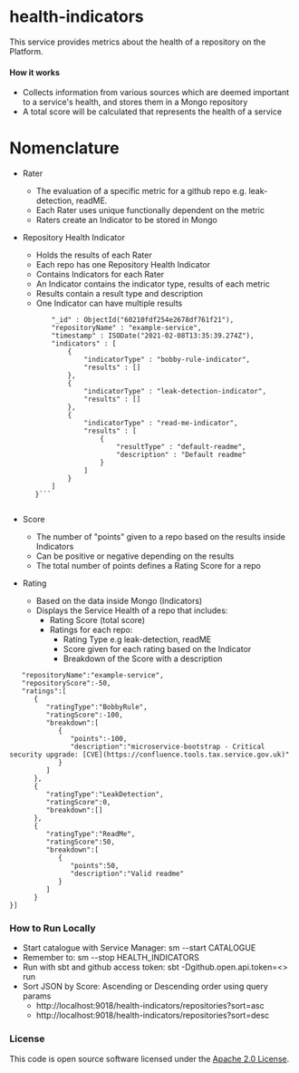 
# health-indicators

This service provides metrics about the health of a repository on the Platform.

#### How it works
- Collects information from various sources which are deemed important to a service's health, and stores them in a Mongo repository
- A total score will be calculated that represents the health of a service

# Nomenclature
- Rater
  - The evaluation of a specific metric for a github repo e.g. leak-detection, readME.
  - Each Rater uses unique functionally dependent on the metric
  - Raters create an Indicator to be stored in Mongo
  
- Repository Health Indicator
   - Holds the results of each Rater
   - Each repo has one Repository Health Indicator
   - Contains Indicators for each Rater
   - An Indicator contains the indicator type, results of each metric
   - Results contain a result type and description
   - One Indicator can have multiple results
   
  ```{
         "_id" : ObjectId("60210fdf254e2678df761f21"),
         "repositoryName" : "example-service",
         "timestamp" : ISODate("2021-02-08T13:35:39.274Z"),
         "indicators" : [ 
             {
                 "indicatorType" : "bobby-rule-indicator",
                 "results" : []
             }, 
             {
                 "indicatorType" : "leak-detection-indicator",
                 "results" : []
             }, 
             {
                 "indicatorType" : "read-me-indicator",
                 "results" : [ 
                     {
                         "resultType" : "default-readme",
                         "description" : "Default readme"
                     }
                 ]
             }
         ]
     }```
   
- Score
   - The number of "points" given to a repo based on the results inside Indicators
   - Can be positive or negative depending on the results
   - The total number of points defines a Rating Score for a repo

- Rating
  - Based on the data inside Mongo (Indicators)
  - Displays the Service Health of a repo that includes:
    - Rating Score (total score)
    - Ratings for each repo:
        - Rating Type e.g leak-detection, readME
        - Score given for each rating based on the Indicator
        - Breakdown of the Score with a description

```
   "repositoryName":"example-service",
   "repositoryScore":-50,
   "ratings":[
      {
         "ratingType":"BobbyRule",
         "ratingScore":-100,
         "breakdown":[
            {
               "points":-100,
               "description":"microservice-bootstrap - Critical security upgrade: [CVE](https://confluence.tools.tax.service.gov.uk)"
            }
         ]
      },
      {
         "ratingType":"LeakDetection",
         "ratingScore":0,
         "breakdown":[]
      },
      {
         "ratingType":"ReadMe",
         "ratingScore":50,
         "breakdown":[
            {
               "points":50,
               "description":"Valid readme"
            }
         ]
      }
}]
```


### How to Run Locally
- Start catalogue with Service Manager: sm --start CATALOGUE
- Remember to: sm --stop HEALTH_INDICATORS
- Run with sbt and github access token: sbt -Dgithub.open.api.token=<> run
- Sort JSON by Score: Ascending or Descending order using query params
    - http://localhost:9018/health-indicators/repositories?sort=asc
    - http://localhost:9018/health-indicators/repositories?sort=desc

### License

This code is open source software licensed under the [Apache 2.0 License]("http://www.apache.org/licenses/LICENSE-2.0.html").
